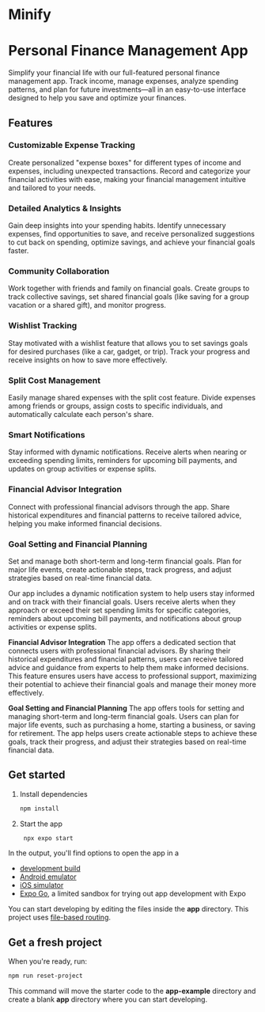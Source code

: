 # Minify

# Personal Finance Management App

Simplify your financial life with our full-featured personal finance management app. Track income, manage expenses, analyze spending patterns, and plan for future investments—all in an easy-to-use interface designed to help you save and optimize your finances.

## Features

### Customizable Expense Tracking
Create personalized "expense boxes" for different types of income and expenses, including unexpected transactions. Record and categorize your financial activities with ease, making your financial management intuitive and tailored to your needs.

### Detailed Analytics & Insights
Gain deep insights into your spending habits. Identify unnecessary expenses, find opportunities to save, and receive personalized suggestions to cut back on spending, optimize savings, and achieve your financial goals faster.

### Community Collaboration
Work together with friends and family on financial goals. Create groups to track collective savings, set shared financial goals (like saving for a group vacation or a shared gift), and monitor progress.

### Wishlist Tracking
Stay motivated with a wishlist feature that allows you to set savings goals for desired purchases (like a car, gadget, or trip). Track your progress and receive insights on how to save more effectively.

### Split Cost Management
Easily manage shared expenses with the split cost feature. Divide expenses among friends or groups, assign costs to specific individuals, and automatically calculate each person's share.

### Smart Notifications
Stay informed with dynamic notifications. Receive alerts when nearing or exceeding spending limits, reminders for upcoming bill payments, and updates on group activities or expense splits.

### Financial Advisor Integration
Connect with professional financial advisors through the app. Share historical expenditures and financial patterns to receive tailored advice, helping you make informed financial decisions.

### Goal Setting and Financial Planning
Set and manage both short-term and long-term financial goals. Plan for major life events, create actionable steps, track progress, and adjust strategies based on real-time financial data.

Our app includes a dynamic notification system to help users stay informed and on track with their financial goals. Users receive alerts when they approach or exceed their set spending limits for specific categories, reminders about upcoming bill payments, and notifications about group activities or expense splits. 

**Financial Advisor Integration**
The app offers a dedicated section that connects users with professional financial advisors. By sharing their historical expenditures and financial patterns, users can receive tailored advice and guidance from experts to help them make informed decisions. This feature ensures users have access to professional support, maximizing their potential to achieve their financial goals and manage their money more effectively.

**Goal Setting and Financial Planning**
The app offers tools for setting and managing short-term and long-term financial goals. Users can plan for major life events, such as purchasing a home, starting a business, or saving for retirement. The app helps users create actionable steps to achieve these goals, track their progress, and adjust their strategies based on real-time financial data.

## Get started

1. Install dependencies

   ```bash
   npm install
   ```

2. Start the app

   ```bash
    npx expo start
   ```

In the output, you'll find options to open the app in a

- [development build](https://docs.expo.dev/develop/development-builds/introduction/)
- [Android emulator](https://docs.expo.dev/workflow/android-studio-emulator/)
- [iOS simulator](https://docs.expo.dev/workflow/ios-simulator/)
- [Expo Go](https://expo.dev/go), a limited sandbox for trying out app development with Expo

You can start developing by editing the files inside the **app** directory. This project uses [file-based routing](https://docs.expo.dev/router/introduction).

## Get a fresh project

When you're ready, run:

```bash
npm run reset-project
```

This command will move the starter code to the **app-example** directory and create a blank **app** directory where you can start developing.